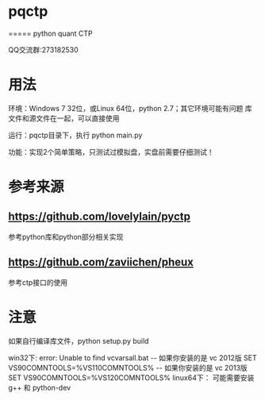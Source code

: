 # pqctp
=====
python quant CTP

QQ交流群:273182530

用法
=====
环境：Windows 7 32位，或Linux 64位，python 2.7；其它环境可能有问题
库文件和源文件在一起，可以直接使用

运行：pqctp目录下，执行 python main.py

功能：实现2个简单策略，只测试过模拟盘，实盘前需要仔细测试！


参考来源
=====

https://github.com/lovelylain/pyctp
-----
参考python库和python部分相关实现

https://github.com/zaviichen/pheux
-----
参考ctp接口的使用

注意
=====
如果自行编译库文件，python setup.py build

win32下:
error: Unable to find vcvarsall.bat
-- 如果你安装的是 vc 2012版 SET VS90COMNTOOLS=%VS110COMNTOOLS%
-- 如果你安装的是 vc 2013版 SET VS90COMNTOOLS=%VS120COMNTOOLS%
linux64下：
可能需要安装g++ 和 python-dev
